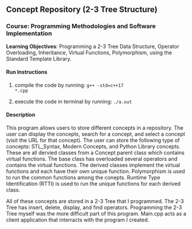 ## Concept Repository (2-3 Tree Structure)
### Course: Programming Methodologies and Software Implementation

<b>Learning Objectives</b>: Programming a 2-3 Tree Data Structure, Operator Overloading, Inheritance, Virtual Functions, Polymorphism, using the Standard Template Library.


#### Run Instructions

1. compile the code by running: <code>g++ -std=c++17 *.cpp</code>

2. execute the code in terminal by running: <code>./a.out</code>


#### Description
This program allows users to store different concepts in a repository. The user can display the concepts, search for a concept, and select a concept (visit the URL for that concept). The user can store the following type of concepts: STL_Syntax, Modern Concepts, and Python Library concepts.  These are all dervied classes from a Concept parent class which contains virtual functions.  The base class has overloaded several operators and contains the virtual functions. The derived classes implement the virtual functions and each have their own unique function.  Polymorphism is used to run the common functions among the conepts. Runtime Type Identification (RTTI) is used to run the unique functions for each derived class. 

All of these concepts are stored in a 2-3 Tree that I programmed.  The 2-3 Tree has insert, delete, display, and find operators.  Programming the 2-3 Tree myself was the more difficult part of this program.  Main.cpp acts as a client application that interracts with the program I created.  
